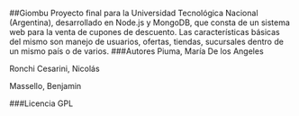 ##Giombu
Proyecto final para la Universidad Tecnológica Nacional (Argentina), desarrollado en Node.js y MongoDB, que consta de un sistema web para la venta de cupones de descuento. Las características básicas del mismo son manejo de usuarios, ofertas, tiendas, sucursales dentro de un mismo país o de varios.
###Autores
Piuma, María De los Angeles

Ronchi Cesarini, Nicolás

Massello, Benjamin

###Licencia
GPL
